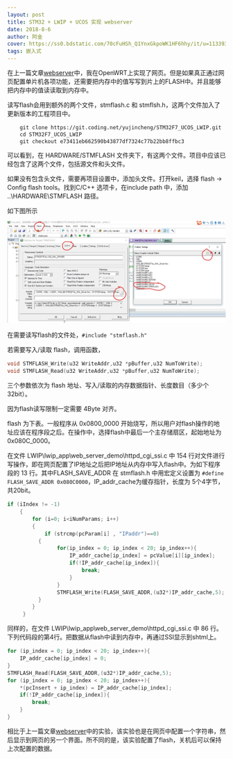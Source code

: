 ```yaml
---
layout: post
title: STM32 + LWIP + UCOS 实现 webserver
date: 2018-8-6
author: 阿金
cover: https://ss0.bdstatic.com/70cFuHSh_Q1YnxGkpoWK1HF6hhy/it/u=1133933143,1437803817&fm=27&gp=0.jpg
tags: 嵌入式
---
```


在上一篇文章[webserver](/2018/08/03/WebserverOnSTM32.html)中，我在OpenWRT上实现了网页。但是如果真正通过网页配置单片机各项功能，还需要把内存中的值写写到片上的FLASH中。并且能够把内存中的值读读取到内存中。

读写flash会用到额外的两个文件，stmflash.c 和 stmflsh.h，这两个文件加入了更新版本的工程项目中。

```shell
    git clone https://git.coding.net/yujincheng/STM32F7_UCOS_LWIP.git
    cd STM32F7_UCOS_LWIP
    git checkout e73411eb662590b43877df7324c77b22bb8ffbc3
```

可以看到，在 HARDWARE/STMFLASH 文件夹下，有这两个文件。项目中应该已经包含了这两个文件，包括源文件和头文件。

如果没有包含头文件，需要再项目设置中，添加头文件。打开keil，选择 flash -> Config flash tools。找到C/C++ 选项卡，在include path 中，添加 ..\HARDWARE\STMFLASH 路径。

如下图所示

![配置include](/post_img/2018-08-06/conf_include.jpg)

在需要读写flash的文件处，```#include "stmflash.h"```

若需要写入/读取 flash，调用函数，

```C
void STMFLASH_Write(u32 WriteAddr,u32 *pBuffer,u32 NumToWrite);
void STMFLASH_Read(u32 WriteAddr,u32 *pBuffer,u32 NumToWrite);
```

三个参数依次为 flash 地址、写入/读取的内存数据指针、长度数目（多少个32bit）。

因为flash读写限制一定需要 4Byte 对齐。

flash 为下表。一般程序从 0x0800_0000 开始烧写，所以用户对flash操作的地址应该在程序段之后。在操作中，选择flash中最后一个主存储扇区，起始地址为 0x080C_0000。

在文件 LWIP\lwip_app\web_server_demo\httpd_cgi_ssi.c 中 154 行对文件进行写操作，即在网页配置了IP地址之后把IP地址从内存中写入flash中。为如下程序段的 13 行。其中FLASH_SAVE_ADDR 在 stmflash.h 中用宏定义设置为 ```#define FLASH_SAVE_ADDR 0x080C0000```，IP_addr_cache为缓存指针，长度为 5个4字节，共20bit。

```C
if (iIndex != -1)
    {
        for (i=0; i<iNumParams; i++)
        {
            if (strcmp(pcParam[i] , "IPaddr")==0)
          {
                for(ip_index = 0; ip_index < 20; ip_index++){
                    IP_addr_cache[ip_index] = pcValue[i][ip_index];
                    if(!IP_addr_cache[ip_index]){
                        break;
                    }
                }
                STMFLASH_Write(FLASH_SAVE_ADDR,(u32*)IP_addr_cache,5);
          }
        }
     }
```

同样的，在文件 LWIP\lwip_app\web_server_demo\httpd_cgi_ssi.c 中 86 行。下列代码段的第4行。把数据从flash中读到内存中，再通过SSI显示到shtml上。

```C
for (ip_index = 0; ip_index < 20; ip_index++){
    IP_addr_cache[ip_index] = 0;
}
STMFLASH_Read(FLASH_SAVE_ADDR,(u32*)IP_addr_cache,5);
for (ip_index = 0; ip_index < 20; ip_index++){
    *(pcInsert + ip_index) = IP_addr_cache[ip_index];
    if(!IP_addr_cache[ip_index]){
        break;
    }
}
```

相比于上一篇文章[webserver](/2018/08/03/WebserverOnSTM32.html)中的实验，该实验也是在网页中配置一个字符串，然后显示到网页的另一个界面。所不同的是，该实验配置了flash，关机后可以保持上次配置的数据。